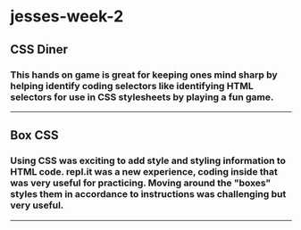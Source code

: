 # jesses-week-2

## CSS Diner

### This hands on game is great for keeping ones mind sharp by helping identify coding selectors like identifying HTML selectors for use in CSS stylesheets by playing a fun game.

---

## Box CSS

### Using CSS was exciting to add style and styling information to HTML code. repl.it was a new experience, coding inside that was very useful for practicing. Moving around the "boxes" styles them in accordance to instructions was challenging but very useful.

---

##  

